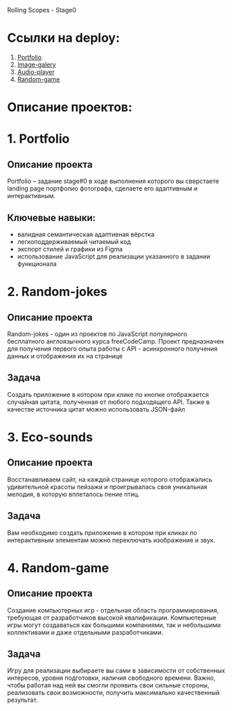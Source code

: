 Rolling Scopes - Stage0

# Ссылки на deploy:

1. [Portfolio](https://kristina2773.github.io/My-projects-stage0/portfolio/)
2. [Image-galery](https://kristina2773.github.io/My-projects-stage0/random-jokes/)
3. [Audio-player](https://kristina2773.github.io/My-projects-stage0/eco-sounds/)
4. [Random-game](https://kristina2773.github.io/My-projects-stage0/random-game/)

# Описание проектов:

# 1. Portfolio

## Описание проекта
Portfolio – задание stage#0 в ходе выполнения которого вы сверстаете landing page портфолио фотографа, сделаете его адаптивным и интерактивным.

## Ключевые навыки:
- валидная семантическая адаптивная вёрстка
- легкоподдерживаемый читаемый код
- экспорт стилей и графики из Figma
- использование JavaScript для реализации указанного в задании функционала

# 2. Random-jokes

## Описание проекта
Random-jokes - один из проектов по JavaScript популярного бесплатного англоязычного курса freeCodeCamp. Проект предназначен для получения первого опыта работы с API - асинхронного получения данных и отображения их на странице

## Задача
Cоздать приложение в котором при клике по кнопке отображается случайная цитата, полученная от любого подходящего API. Также в качестве источника цитат можно использовать JSON-файл

# 3. Eco-sounds

## Описание проекта

Восстанавливаем сайт, на каждой странице которого отображались удивительной красоты пейзажи и проигрывалась своя уникальная мелодия, в которую вплеталось пение птиц. 

## Задача

Вам необходимо создать приложение в котором при кликах по интерактивным элементам можно переключать изображение и звук.

# 4. Random-game

## Описание проекта
Создание компьютерных игр - отдельная область программирования, требующая от разработчиков высокой квалификации. Компьютерные игры могут создаваться как большими компаниями, так и небольшими коллективами и даже отдельными разработчиками.

## Задача
Игру для реализации выбираете вы сами в зависимости от собственных интересов, уровня подготовки, наличия свободного времени. Важно, чтобы работая над ней вы смогли проявить свои сильные стороны, реализовать свои возможности, получить максимально качественный результат.
